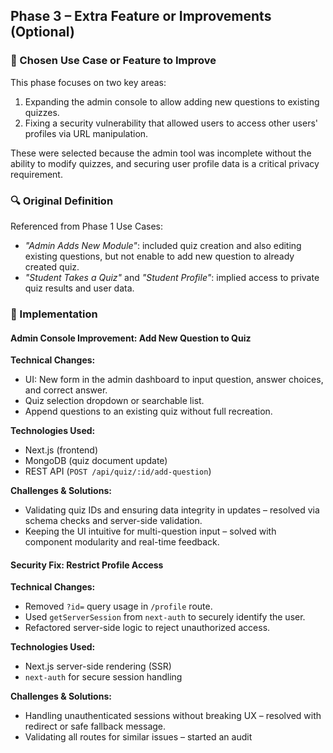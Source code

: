 ## Phase 3 – Extra Feature or Improvements (Optional)

### 🎯 Chosen Use Case or Feature to Improve
This phase focuses on two key areas:

1. Expanding the admin console to allow adding new questions to existing quizzes.  
2. Fixing a security vulnerability that allowed users to access other users' profiles via URL manipulation.

These were selected because the admin tool was incomplete without the ability to modify quizzes, and securing user profile data is a critical privacy requirement.

### 🔍 Original Definition
Referenced from Phase 1 Use Cases:

- *"Admin Adds New Module"*: included quiz creation and also editing existing questions, but not enable to add new question to already created quiz.  
- *"Student Takes a Quiz"* and *"Student Profile"*: implied access to private quiz results and user data.

### 🔄 Implementation

#### Admin Console Improvement: Add New Question to Quiz

**Technical Changes:**

- UI: New form in the admin dashboard to input question, answer choices, and correct answer.
- Quiz selection dropdown or searchable list.
- Append questions to an existing quiz without full recreation.

**Technologies Used:**

- Next.js (frontend)  
- MongoDB (quiz document update)  
- REST API (`POST /api/quiz/:id/add-question`)

**Challenges & Solutions:**

- Validating quiz IDs and ensuring data integrity in updates – resolved via schema checks and server-side validation.  
- Keeping the UI intuitive for multi-question input – solved with component modularity and real-time feedback.

#### Security Fix: Restrict Profile Access

**Technical Changes:**

- Removed `?id=` query usage in `/profile` route.
- Used `getServerSession` from `next-auth` to securely identify the user.
- Refactored server-side logic to reject unauthorized access.

**Technologies Used:**

- Next.js server-side rendering (SSR)  
- `next-auth` for secure session handling

**Challenges & Solutions:**

- Handling unauthenticated sessions without breaking UX – resolved with redirect or safe fallback message.  
- Validating all routes for similar issues – started an audit
